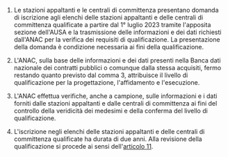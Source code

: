 1. Le stazioni appaltanti e le centrali di committenza presentano domanda di iscrizione agli elenchi delle stazioni appaltanti e delle centrali di committenza qualificate a partire dal 1° luglio 2023 tramite l'apposita sezione dell'AUSA e la trasmissione delle informazioni e dei dati richiesti dall'ANAC per la verifica dei requisiti di qualificazione. La presentazione della domanda è condizione necessaria ai fini della qualificazione.

2. L'ANAC, sulla base delle informazioni e dei dati presenti nella Banca dati nazionale dei contratti pubblici o comunque dalla stessa acquisiti, fermo restando quanto previsto dal comma 3, attribuisce il livello di qualificazione per la progettazione, l'affidamento e l'esecuzione.

3. L'ANAC effettua verifiche, anche a campione, sulle informazioni e i dati forniti dalle stazioni appaltanti e dalle centrali di committenza ai fini del controllo della veridicità dei medesimi e della conferma del livello di qualificazione.

4. L'iscrizione negli elenchi delle stazioni appaltanti e delle centrali di committenza qualificate ha durata di due anni. Alla revisione della qualificazione si procede ai sensi dell'[articolo 11](/index.html?article=allegato-2.4-articolo-11&version=2).
